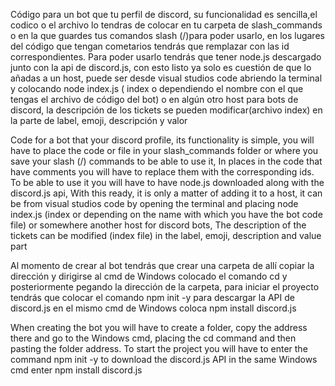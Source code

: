 Código para un bot que tu perfil de discord, su funcionalidad es sencilla,el codico o el archivo lo tendras de colocar en tu carpeta de slash_commands o en la que guardes tus comandos slash (/)para poder usarlo,
en los lugares del código que tengan cometarios tendrás que remplazar con las id correspondientes. Para poder usarlo tendrás que tener node.js descargado junto con la api de discord.js,
con esto listo ya solo es cuestión de que lo añadas a un host, puede ser desde visual studios code abriendo la terminal y colocando node index.js ( index o dependiendo el nombre con el que tengas el archivo de código del bot) o en algún otro host para bots de discord,
la descripción de los tickets se pueden modificar(archivo index) en la parte de label, emoji, descripción y valor

Code for a bot that your discord profile, its functionality is simple, you will have to place the code or file in your slash_commands folder or where you save your slash (/) commands to be able to use it,
In places in the code that have comments you will have to replace them with the corresponding ids. To be able to use it you will have to have node.js downloaded along with the discord.js api,
With this ready, it is only a matter of adding it to a host, it can be from visual studios code by opening the terminal and placing node index.js (index or depending on the name with which you have the bot code file) or somewhere another host for discord bots,
The description of the tickets can be modified (index file) in the label, emoji, description and value part

Al momento de crear al bot tendrás que crear una carpeta de allí copiar la dirección y dirigirse al cmd de Windows colocado el comando cd y posteriormente pegando la dirección de la carpeta, 
para iniciar el proyecto tendrás que colocar el comando npm init -y para descargar la API de discord.js en el mismo cmd de Windows coloca npm install discord.js

When creating the bot you will have to create a folder, copy the address there and go to the Windows cmd, placing the cd command and then pasting the folder address. 
To start the project you will have to enter the command npm init -y to download the discord.js API in the same Windows cmd enter npm install discord.js
